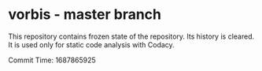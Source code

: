 # vorbis - master branch

This repository contains frozen state of the repository.
Its history is cleared. It is used only for static code
analysis with Codacy.

Commit Time: 1687865925